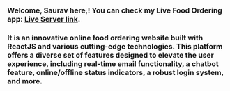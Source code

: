 ### Welcome, Saurav here,! You can check my Live Food Ordering app: [Live Server link](https://saurav-food-order-app.netlify.app/).

### It is an innovative online food ordering website built with ReactJS and various cutting-edge technologies. This platform offers a diverse set of features designed to elevate the user experience, including real-time email functionality, a chatbot feature, online/offline status indicators, a robust login system, and more.


